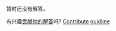 
暂时还没有解答。

有兴趣[贡献你的解答](https://github.com/BFEdev/BFE.dev-solutions/blob/main/typescript/implement-Diff-A-B_zh.md)吗? [Contribute guidline](https://github.com/BFEdev/BFE.dev-solutions#how-to-contribute)
